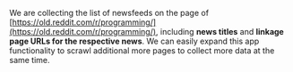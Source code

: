 We are collecting the list of newsfeeds on the page of [https://old.reddit.com/r/programming/](https://old.reddit.com/r/programming/), including **news titles** and **linkage page URLs for the respective news**. We can easily expand this app functionality to scrawl additional more pages to collect more data at the same time.

